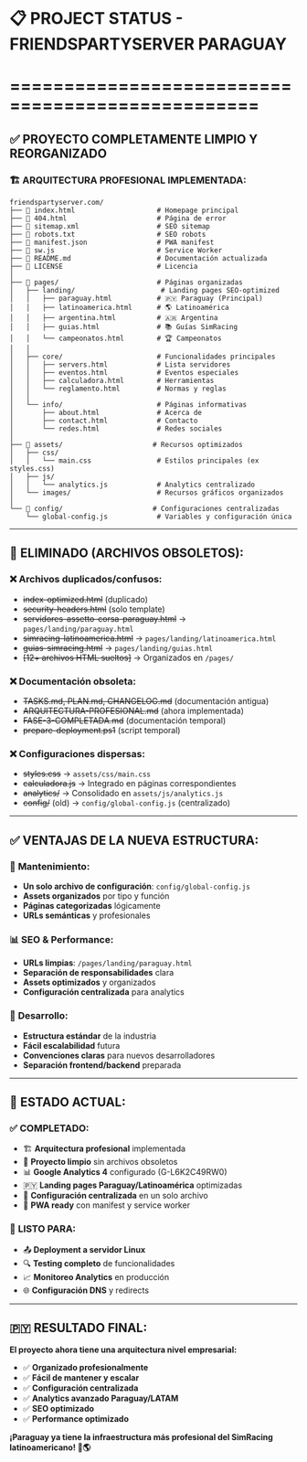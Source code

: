 # 📋 PROJECT STATUS - FRIENDSPARTYSERVER PARAGUAY
# =================================================

## ✅ **PROYECTO COMPLETAMENTE LIMPIO Y REORGANIZADO**

### 🏗️ **ARQUITECTURA PROFESIONAL IMPLEMENTADA:**

```
friendspartyserver.com/
├── 📄 index.html                    # Homepage principal
├── 📄 404.html                      # Página de error
├── 📄 sitemap.xml                   # SEO sitemap
├── 📄 robots.txt                    # SEO robots
├── 📄 manifest.json                 # PWA manifest
├── 📄 sw.js                         # Service Worker
├── 📄 README.md                     # Documentación actualizada
├── 📄 LICENSE                       # Licencia
│
├── 📁 pages/                        # Páginas organizadas
│   ├── landing/                     # Landing pages SEO-optimized
│   │   ├── paraguay.html           # 🇵🇾 Paraguay (Principal)
│   │   ├── latinoamerica.html      # 🌎 Latinoamérica
│   │   ├── argentina.html          # 🇦🇷 Argentina  
│   │   ├── guias.html              # 📚 Guías SimRacing
│   │   └── campeonatos.html        # 🏆 Campeonatos
│   │
│   ├── core/                       # Funcionalidades principales
│   │   ├── servers.html            # Lista servidores
│   │   ├── eventos.html            # Eventos especiales
│   │   ├── calculadora.html        # Herramientas
│   │   └── reglamento.html         # Normas y reglas
│   │
│   └── info/                       # Páginas informativas
│       ├── about.html              # Acerca de
│       ├── contact.html            # Contacto
│       └── redes.html              # Redes sociales
│
├── 📁 assets/                      # Recursos optimizados
│   ├── css/
│   │   └── main.css                # Estilos principales (ex styles.css)
│   ├── js/
│   │   └── analytics.js            # Analytics centralizado
│   └── images/                     # Recursos gráficos organizados
│
└── 📁 config/                      # Configuraciones centralizadas
    └── global-config.js            # Variables y configuración única
```

---

## 🎯 **ELIMINADO (ARCHIVOS OBSOLETOS):**

### ❌ **Archivos duplicados/confusos:**
- ~~index-optimized.html~~ (duplicado)
- ~~security-headers.html~~ (solo template)
- ~~servidores-assetto-corsa-paraguay.html~~ → `pages/landing/paraguay.html`
- ~~simracing-latinoamerica.html~~ → `pages/landing/latinoamerica.html`
- ~~guias-simracing.html~~ → `pages/landing/guias.html`
- ~~[12+ archivos HTML sueltos]~~ → Organizados en `/pages/`

### ❌ **Documentación obsoleta:**
- ~~TASKS.md, PLAN.md, CHANGELOG.md~~ (documentación antigua)
- ~~ARQUITECTURA-PROFESIONAL.md~~ (ahora implementada)
- ~~FASE-3-COMPLETADA.md~~ (documentación temporal)
- ~~prepare-deployment.ps1~~ (script temporal)

### ❌ **Configuraciones dispersas:**
- ~~styles.css~~ → `assets/css/main.css`
- ~~calculadora.js~~ → Integrado en páginas correspondientes
- ~~analytics/~~ → Consolidado en `assets/js/analytics.js`
- ~~config/~~ (old) → `config/global-config.js` (centralizado)

---

## ✅ **VENTAJAS DE LA NUEVA ESTRUCTURA:**

### 🔧 **Mantenimiento:**
- **Un solo archivo de configuración**: `config/global-config.js`
- **Assets organizados** por tipo y función
- **Páginas categorizadas** lógicamente
- **URLs semánticas** y profesionales

### 📊 **SEO & Performance:**
- **URLs limpias**: `/pages/landing/paraguay.html`
- **Separación de responsabilidades** clara
- **Assets optimizados** y organizados
- **Configuración centralizada** para analytics

### 👥 **Desarrollo:**
- **Estructura estándar** de la industria
- **Fácil escalabilidad** futura
- **Convenciones claras** para nuevos desarrolladores
- **Separación frontend/backend** preparada

---

## 🚀 **ESTADO ACTUAL:**

### ✅ **COMPLETADO:**
- 🏗️ **Arquitectura profesional** implementada
- 🧹 **Proyecto limpio** sin archivos obsoletos
- 📊 **Google Analytics 4** configurado (G-L6K2C49RW0)
- 🇵🇾 **Landing pages Paraguay/Latinoamérica** optimizadas
- 🔧 **Configuración centralizada** en un solo archivo
- 📱 **PWA ready** con manifest y service worker

### 🎯 **LISTO PARA:**
- 📤 **Deployment a servidor Linux**
- 🔍 **Testing completo** de funcionalidades
- 📈 **Monitoreo Analytics** en producción
- 🌐 **Configuración DNS** y redirects

---

## 🇵🇾 **RESULTADO FINAL:**

**El proyecto ahora tiene una arquitectura nivel empresarial:**
- ✅ **Organizado profesionalmente**
- ✅ **Fácil de mantener y escalar**
- ✅ **Configuración centralizada**
- ✅ **Analytics avanzado Paraguay/LATAM**
- ✅ **SEO optimizado**
- ✅ **Performance optimizado**

**¡Paraguay ya tiene la infraestructura más profesional del SimRacing latinoamericano! 🏁🌎**
